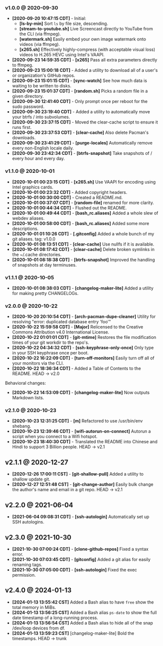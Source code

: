 ### v1.0.0 @ 2020-09-30
* **[2020-09-20 10:47:15 CDT]** - Initial:
    * **[ls-by-min]** Sort `ls` by file size, descending.
    * **[stream-to-youtube.sh]** Live Screencast directly to YouTube from the CLI (via ffmpeg).
    * **[watermark.sh]** Easily embed your own image watermark onto videos (via ffmpeg).
    * **[x265.sh]** Effectively highly-compress (with acceptable visual loss) videos to H.265 HEVC using Intel's VAAPI. 
* **[2020-09-23 14:59:35 CDT]** - **[x265]** Pass all extra parameters directly to ffmpeg.
* **[2020-09-23 15:00:18 CDT]** - Added a utility to download all of a user's or organization's GitHub repos.
* **[2020-09-23 15:01:15 CDT]** - **[sync-watch]** See how much data is waiting to be written to disks.
* **[2020-09-23 15:01:37 CDT]** - **[random.sh]** Picks a random file in a given directory.
* **[2020-09-30 12:41:40 CDT]** - Only prompt once per reboot for the sudo password.
* **[2020-09-30 23:19:40 CDT]** - Added a utility to automatically move your btrfs / into subvolumes.
* **[2020-09-30 23:37:15 CDT]** - Moved the clear-cache script to ensure it runs first.
* **[2020-09-30 23:37:53 CDT]** - **[clear-cache]** Also delete Pacman's downloads.
* **[2020-09-30 23:41:29 CDT]** - **[purge-locales]** Automatically remove every non-English locale daily.
* **[2020-09-30 23:42:34 CDT]** - **[btrfs-snapshot]** Take snapshots of / every hour and every day.

### v1.1.0 @ 2020-10-01
* **[2020-10-01 00:23:15 CDT]** - **[x265.sh]** Use VAAPI for encoding using Intel graphics cards.
* **[2020-10-01 00:23:32 CDT]** - Added copyright headers.
* **[2020-10-01 00:30:00 CDT]** - Created a README.md.
* **[2020-10-01 00:37:07 CDT]** - **[random-file]** renamed for more clarity.
* **[2020-10-01 00:44:34 CDT]** - Flushed out the README.
* **[2020-10-01 00:49:44 CDT]** - **[bash_rc.aliases]** Added a whole slew of webdev aliases.
* **[2020-10-01 00:58:00 CDT]** - **[bash_rc.aliases]** Added some more descriptions.
* **[2020-10-01 01:10:26 CDT]** - **[.gitconfig]** Added a whole bunch of my git aliases. tag: v1.0.0
* **[2020-10-01 08:13:51 CDT]** - **[clear-cache]** Use nullfs if it is available.
* **[2020-10-01 08:17:42 CDT]** - **[clear-cache]** Delete broken symlinks in the ~/.cache directories.
* **[2020-10-01 08:18:38 CDT]** - **[btrfs-snapshot]** Improved the handling of snapshots at day terminuses.

### v1.1.1 @ 2020-10-05
* **[2020-10-01 08:38:03 CDT]** - **[changelog-maker-lite]** Added a utility for making pretty CHANGELOGs.

### v2.0.0 @ 2020-10-22
* **[2020-10-20 20:10:54 CDT]** - **[arch-pacman-dupe-cleaner]** Utility for resolving "error: duplicated database entry 'foo'"
* **[2020-10-22 15:59:58 CDT]** - **[Major]** Relicensed to the Creative Commons Attribution v4.0 International License.
* **[2020-10-22 01:01:01 CDT]** - **[git-mtime]** Restores the file modification times of your git workdir to the repo's.
* **[2020-10-22 04:34:32 CDT]** - **[ssh-keyphrase-only-once]** Only type in your SSH keyphrase once per boot.
* **[2020-10-22 16:22:09 CDT]** - **[turn-off-monitors]** Easily turn off all of your monitors via the CLI.
* **[2020-10-22 18:36:34 CDT]** - Added a Table of Contents to the README. HEAD -> v2.0

Behavioral changes:
* **[2020-10-22 14:53:09 CDT]** - **[changelog-maker-lite]** Now outputs Markdown lists.

### v2.1.0 @ 2020-10-23
* **[2020-10-23 12:31:25 CDT]** - **[m]** Refactored to use /usr/bin/env shebang.
* **[2020-10-23 12:39:46 CDT]** - **[wifi-autorun-on-connect]** Autorun a script when you connect to a Wifi hotspot.
* **[2020-10-23 18:40:30 CDT]** - Translated the README into Chinese and Hindi to support 3 Billion people. HEAD -> v2.1

## v2.1.1 @ 2020-12-27
* **[2020-12-26 17:00:11 CST]** - **[git-shallow-pull]** Added a utility to shallow update git.
* **[2020-12-27 12:51:48 CST]** - **[git-change-author]** Easily bulk change the author's name and email in a git repo. HEAD -> v2.1 

## v2.2.0 @ 2021-06-04
* **[2021-06-04 09:08:31 CDT]** - **[ssh-autologin]** Automatically set up SSH autologins.

## v2.3.0 @ 2021-10-30
* **[2021-10-30 07:00:24 CDT]** - **[clone-github-repos]** Fixed a syntax error.
* **[2021-10-30 07:03:45 CDT]** - **[gitconfig]** Added a git alias for easily renaming tags.
* **[2021-10-30 07:05:00 CDT]** - **[ssh-autologin]** Fixed the exec permission.

## v2.4.0 @ 2024-01-13
* **[2024-01-13 13:55:42 CST]** Added a Bash alias to have `free` show the total memory in MiBs.
* **[2024-01-13 13:56:25 CST]** Added a Bash alias `ps-date` to show the full date timestamp of a long-running process.
* **[2024-01-13 13:56:54 CST]** Added a Bash alias to hide all of the snap /dev/loop devices from df.
* **[2024-01-13 13:59:23 CST]** [changelog-maker-lite] Bold the timestamps. HEAD -> trunk
